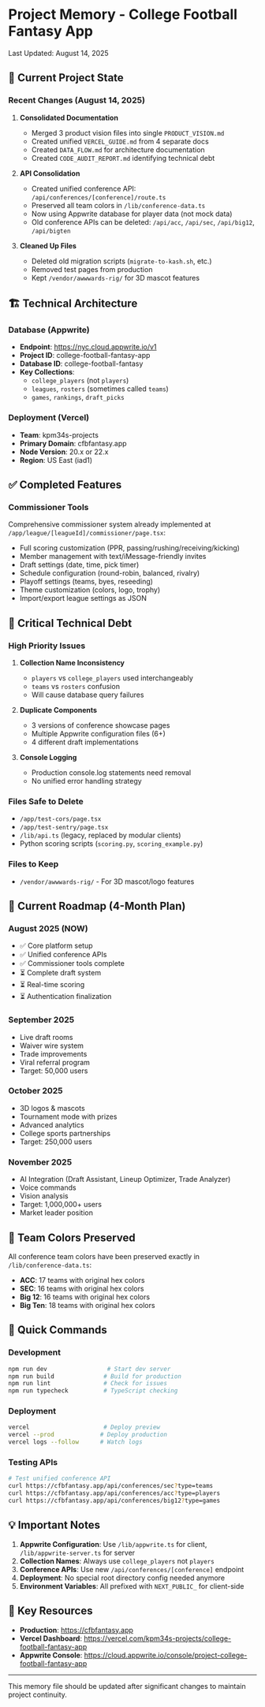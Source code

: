 # Project Memory - College Football Fantasy App
Last Updated: August 14, 2025

## 🎯 Current Project State

### Recent Changes (August 14, 2025)
1. **Consolidated Documentation**
   - Merged 3 product vision files into single `PRODUCT_VISION.md`
   - Created unified `VERCEL_GUIDE.md` from 4 separate docs
   - Created `DATA_FLOW.md` for architecture documentation
   - Created `CODE_AUDIT_REPORT.md` identifying technical debt

2. **API Consolidation**
   - Created unified conference API: `/api/conferences/[conference]/route.ts`
   - Preserved all team colors in `/lib/conference-data.ts`
   - Now using Appwrite database for player data (not mock data)
   - Old conference APIs can be deleted: `/api/acc`, `/api/sec`, `/api/big12`, `/api/bigten`

3. **Cleaned Up Files**
   - Deleted old migration scripts (`migrate-to-kash.sh`, etc.)
   - Removed test pages from production
   - Kept `/vendor/awwwards-rig/` for 3D mascot features

## 🏗️ Technical Architecture

### Database (Appwrite)
- **Endpoint**: https://nyc.cloud.appwrite.io/v1
- **Project ID**: college-football-fantasy-app
- **Database ID**: college-football-fantasy
- **Key Collections**: 
  - `college_players` (not `players`)
  - `leagues`, `rosters` (sometimes called `teams`)
  - `games`, `rankings`, `draft_picks`

### Deployment (Vercel)
- **Team**: kpm34s-projects
- **Primary Domain**: cfbfantasy.app
- **Node Version**: 20.x or 22.x
- **Region**: US East (iad1)

## ✅ Completed Features

### Commissioner Tools
Comprehensive commissioner system already implemented at `/app/league/[leagueId]/commissioner/page.tsx`:
- Full scoring customization (PPR, passing/rushing/receiving/kicking)
- Member management with text/iMessage-friendly invites
- Draft settings (date, time, pick timer)
- Schedule configuration (round-robin, balanced, rivalry)
- Playoff settings (teams, byes, reseeding)
- Theme customization (colors, logo, trophy)
- Import/export league settings as JSON

## 🔴 Critical Technical Debt

### High Priority Issues
1. **Collection Name Inconsistency**
   - `players` vs `college_players` used interchangeably
   - `teams` vs `rosters` confusion
   - Will cause database query failures

2. **Duplicate Components**
   - 3 versions of conference showcase pages
   - Multiple Appwrite configuration files (6+)
   - 4 different draft implementations

3. **Console Logging**
   - Production console.log statements need removal
   - No unified error handling strategy

### Files Safe to Delete
- `/app/test-cors/page.tsx`
- `/app/test-sentry/page.tsx`
- `/lib/api.ts` (legacy, replaced by modular clients)
- Python scoring scripts (`scoring.py`, `scoring_example.py`)

### Files to Keep
- `/vendor/awwwards-rig/` - For 3D mascot/logo features

## 📅 Current Roadmap (4-Month Plan)

### August 2025 (NOW)
- ✅ Core platform setup
- ✅ Unified conference APIs
- ✅ Commissioner tools complete
- ⏳ Complete draft system
- ⏳ Real-time scoring
- ⏳ Authentication finalization

### September 2025
- Live draft rooms
- Waiver wire system
- Trade improvements
- Viral referral program
- Target: 50,000 users

### October 2025
- 3D logos & mascots
- Tournament mode with prizes
- Advanced analytics
- College sports partnerships
- Target: 250,000 users

### November 2025
- AI Integration (Draft Assistant, Lineup Optimizer, Trade Analyzer)
- Voice commands
- Vision analysis
- Target: 1,000,000+ users
- Market leader position

## 🎨 Team Colors Preserved
All conference team colors have been preserved exactly in `/lib/conference-data.ts`:
- **ACC**: 17 teams with original hex colors
- **SEC**: 16 teams with original hex colors  
- **Big 12**: 16 teams with original hex colors
- **Big Ten**: 18 teams with original hex colors

## 🚀 Quick Commands

### Development
```bash
npm run dev                 # Start dev server
npm run build              # Build for production
npm run lint               # Check for issues
npm run typecheck          # TypeScript checking
```

### Deployment
```bash
vercel                     # Deploy preview
vercel --prod             # Deploy production
vercel logs --follow      # Watch logs
```

### Testing APIs
```bash
# Test unified conference API
curl https://cfbfantasy.app/api/conferences/sec?type=teams
curl https://cfbfantasy.app/api/conferences/acc?type=players
curl https://cfbfantasy.app/api/conferences/big12?type=games
```

## 💡 Important Notes

1. **Appwrite Configuration**: Use `/lib/appwrite.ts` for client, `/lib/appwrite-server.ts` for server
2. **Collection Names**: Always use `college_players` not `players`
3. **Conference APIs**: Use new `/api/conferences/[conference]` endpoint
4. **Deployment**: No special root directory config needed anymore
5. **Environment Variables**: All prefixed with `NEXT_PUBLIC_` for client-side

## 🔗 Key Resources
- **Production**: https://cfbfantasy.app
- **Vercel Dashboard**: https://vercel.com/kpm34s-projects/college-football-fantasy-app
- **Appwrite Console**: https://cloud.appwrite.io/console/project-college-football-fantasy-app

---
This memory file should be updated after significant changes to maintain project continuity.
